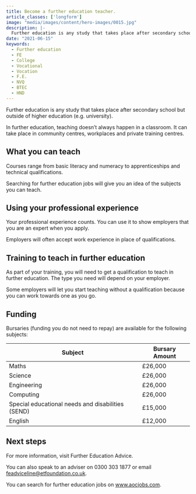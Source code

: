 ```yaml
---
title: Become a further education teacher.
article_classes: ['longform']
image: "media/images/content/hero-images/0015.jpg"
description: |-
  Further education is any study that takes place after secondary school but outside of higher education (e.g. university). 
date: "2021-06-15"
keywords:
  - Further education
  - FE
  - College
  - Vocational
  - Vocation
  - F.E.
  - NVQ
  - BTEC
  - HND
---
```


Further education is any study that takes place after secondary school but outside of higher education (e.g. university).

In further education, teaching doesn’t always happen in a classroom. It can take place in community centres, workplaces and private training centres. 


## What you can teach

Courses range from basic literacy and numeracy to apprenticeships and technical qualifications. 

Searching for further education jobs will give you an idea of the subjects you can teach.

## Using your professional experience

Your professional experience counts. You can use it to show employers that you are an expert when you apply.

Employers will often accept work experience in place of qualifications.


## Training to teach in further education

As part of your training, you will need to get a qualification to teach in further education. The type you need will depend on your employer.
 
Some employers will let you start teaching without a qualification because you can work towards one as you go.

## Funding

Bursaries (funding you do not need to repay) are available for the following subjects:

| Subject                                           | Bursary Amount |
| ------------------------------------------------- | -------------- |
| Maths                                             | £26,000        |
| Science                                           | £26,000        |
| Engineering                                       | £26,000        |
| Computing                                         | £26,000        |
| Special educational needs and disabilities (SEND) | £15,000        |
| English                                           | £12,000        |

## Next steps

For more information, visit Further Education Advice.

You can also speak to an adviser on 0300 303 1877 or email feadviceline@etfoundation.co.uk.

You can search for further education jobs on www.aocjobs.com.
